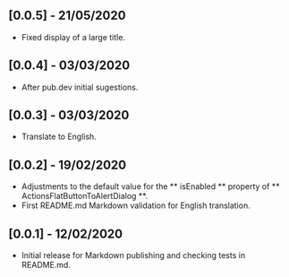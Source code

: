 ## [0.0.5] - 21/05/2020

* Fixed display of a large title.

## [0.0.4] - 03/03/2020

* After pub.dev initial sugestions.

## [0.0.3] - 03/03/2020

* Translate to English.

## [0.0.2] - 19/02/2020

* Adjustments to the default value for the ** isEnabled ** property of ** ActionsFlatButtonToAlertDialog **.
* First README.md Markdown validation for English translation.

## [0.0.1] - 12/02/2020

* Initial release for Markdown publishing and checking tests in README.md.